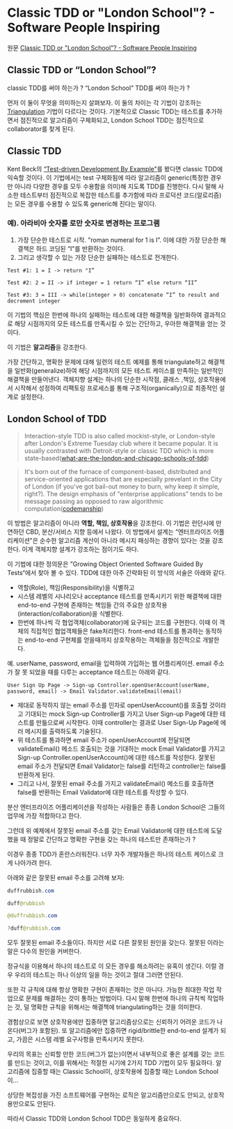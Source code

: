# Classic TDD or "London School"? - Software People Inspiring

원문 [Classic TDD or "London School"? - Software People Inspiring](http://codemanship.co.uk/parlezuml/blog/?postid=987)

## Classic TDD or “London School”?

classic TDD를 써야 하는가 ? “London School” TDD를 써야 하는가 ?

먼저 이 둘이 무엇을 의미하는지 살펴보자. 이 둘의 차이는 각 기법이 강조하는 [Triangulation](https://github.com/msbaek/memo/blob/master/Triangulation.md) 기법이 다르다는 것이다. 기본적으로 Classic TDD는 테스트를 추가하면서 점진적으로 알고리즘이 구체화되고, London School TDD는 점진적으로 collaborator를 찾게 된다.

## Classic TDD

Kent Beck의 [“Test-driven Development By Example"](https://www.amazon.com/Test-Driven-Development-Kent-Beck/dp/0321146530)를 봤다면 classic TDD에 익숙할 것이다. 이 기법에서는 test 구체화됨에 따라 알고리즘이 generic(특정한 경우만 아니라 다양한 경우를 모두 수용함을 의미)해 지도록 TDD를 진행한다. 다시 말해 사소한 테스트부터 점진적으로 복잡한 테스트를 추가함에 따라 프로덕션 코드(알로리즘)는 모든 경우를 수용할 수 있도록 generic해 진다는 말이다.

### 예). 아라비아 숫자를 로만 숫자로 변경하는 프로그램

1. 가장 단순한 테스트로 시작. "roman numeral for 1 is I”. 이에 대한 가장 단순한 해결책은 하드 코딩된 “I"를 반환하는 것이다.
2. 그리고 생각할 수 있는 가장 단순한 실패하는 테스트로 전개한다.

`Test #1: 1 = I -> return "I”`

`Test #2: 2 = II -> if integer = 1 return “I” else return “II”`

`Test #3: 3 = III -> while(integer > 0) concatenate “I” to result and decrement integer`

이 기법의 핵심은 한번에 하나의 실패하는 테스트에 대한 해결책을 일반화하여 결과적으로 해당 시점까지의 모든 테스트를 만족시킬 수 있는 간단하고, 우아한 해결책을 얻는 것이다.

이 기법은 **알고리즘**을 강조한다.

가장 간단하고, 명확한 문제에 대해 일련의 테스트 예제를 통해 triangulate하고 해결책을 일반화(generalize)하여 해당 시점까지의 모든 테스트 케이스를 만족하는 일반적인 해결책을 만들어낸다. 객체지향 설계는 하나의 단순한 시작점, 클래스 ,책임, 상호작용에서 시작해서 성정하여 리팩토링 프로세스를 통해 구조적(organically)으로 최종적인 설계로 설정한다.

## London School of TDD

> Interaction-style TDD is also called mockist-style, or London-style after London's Extreme Tuesday club where it became popular. It is usually contrasted with Detroit-style or classic TDD which is more state-based([what-are-the-london-and-chicago-schools-of-tdd](http://softwareengineering.stackexchange.com/questions/123627/what-are-the-london-and-chicago-schools-of-tdd))

> It's born out of the furnace of component-based, distributed and service-oriented applications that are especially prevelant in the City of London (if you've got bail-out money to burn, why keep it simple, right?). The design emphasis of "enterprise applications" tends to be message passing as opposed to raw algorithmic computation([codemanship](http://codemanship.co.uk/parlezuml/blog/?postid=987))

이 방법은 알고리즘이 아니라 **역할, 책임, 상호작용**을 강조한다. 이 기법은 런던시에 만연하던 CBD, 분산/서비스 지향 등에서 나왔다. 이 방법에서 설계는 “엔터프라이즈 어플리케이션"은 순수한 알고리즘 계산이 아니라 메시지 패싱하는 경향이 있다는 것을 강조한다. 이게 객체지향 설계가 강조하는 점이기도 하다.

이 기법에 대한 정의문은 ”Growing Object Oriented Software Guided By Tests“에서 찾아 볼 수 있다. TDD에 대한 아주 간략화된 이 방식의 서술은 아래와 같다.

- 역할(Role), 책임(Responsibility)을 식별하고
- 시스템 레벨의 시나리오나 acceptance 테스트를 만족시키기 위한 해결책에 대한 end-to-end 구현에 존재하는 책임들 간의 주요한 상호작용(interaction/collaboration)을 식별한다.
- 한번에 하나씩 각 협업객체(collaborator)에 요구되는 코드를 구현한다. 이때 이 객체의 직접적인 협업객체들은 fake처리한다. front-end 테스트를 통과하는 동작하는 end-to-end 구현체를 얻을때까지 상호작용하는 객체들을 점진적으로 개발한다.

예. userName, password, email을 입력하여 가입하는 웹 어플리케이션. email 주소가 잘 못 되었을 때를 다루는 acceptance 테스트는 아래와 같다.

`User Sign Up Page -> Sign-up Controller.openUserAccount(userName, password, email) -> Email Validator.validateEmail(email)`

- 제대로 동작하지 않는 email 주소를 인자로 openUserAccount()를 호출할 것이라고 기대되는 mock Sign-up Controller를 가지고 User Sign-up Page에 대한 테스트를 만듦으로써 시작한다. 이때 controller는 결과로 User Sign-Up Page에 에러 메시지를 출력하도록 기술된다.
- 위 테스트를 통과하면 email 주소가 openUserAccount에 전달되면 validateEmail() 메소드 호출되는 것을 기대하는 mock Email Validator를 가지고 Sign-up Controller.openUserAccount()에 대한 테스트를 작성한다. 잘못된 email 주소가 전달되면 Email Validator는 false를 리턴하고 controller는 false를 반환하게 된다.
- 그리고 나서, 잘못된 email 주소를 가지고 validateEmail() 메소드를 호출하면 false를 반환하는 Email Validator에 대한 테스트를 작성할 수 있다.

분산 엔터프라이즈 어플리케이션을 작성하는 사람들은 종종 London School은 그들의 업무에 가장 적합하다고 한다.

그런데 위 예제에서 잘못된 email 주소를 갖는 Email Validator에 대한 테스트에 도달했을 때 정말로 간단하고 명확한 구현을 갖는 하나의 테스트만 존재하는가 ?

이경우 종종 TDD가 혼란스러워진다. 너무 자주 개발자들은 하나의 테스트 케이스로 크게 나아가려 한다.

아래와 같은 잘못된 email 주소를 고려해 보자:

```java
duffrubbish.com

duff@rubbish

@duffrubbish.com

?duff@rubbish.com
```

모두 잘못된 email 주소들이다. 하지만 서로 다른 잘못된 원인을 갖는다. 잘못된 이라는 말은 다수의 원인을 커버한다.

정규식을 이용해서 하나의 테스트로 이 모든 경우를 해소하려는 유혹이 생긴다. 이럴 경우 우리의 테스트는 하나 이상의 일을 하는 것이고 절대 그러면 안된다.

또한 각 규칙에 대해 항상 명확한 구현이 존재하는 것은 아니다. 가능한 최대한 작업 작업으로 문제를 해결하는 것이 통하는 방법이다. 다시 말해 한번에 하나의 규칙씩 작업하는 것, 덜 명확한 규칙을 위해서는 해결책에 triangulating하는 것을 의미한다.

경험상으로 보면 상호작용에만 집중하면 알고리즘상으로는 신뢰하기 어려운 코드가 나온다(버그가 포함된). 또 알고리즘에만 집중하면 rigid/brittle한 end-to-end 설계가 되고, 가끔은 시스템 레벨 요구사항을 만족시키지 못한다.

우리의 목표는 신뢰할 만한 코드(버그가 없는)이면서 내부적으로 좋은 설계를 갖는 코드를 만드는 것이고, 이를 위해서는 적절한 시기에 2가지 TDD 기법이 모두 필요하다. 알고리즘에 집중할 때는 Classic School이, 상호작용에 집중할 때는 London School이…

상당한 복잡성을 가진 소프트웨어를 구현하는 로직은 알고리즘만으로도 안되고, 상호작용만으로도 안된다.

따라서 Classic TDD와 London School TDD은 동일하게 중요하다.